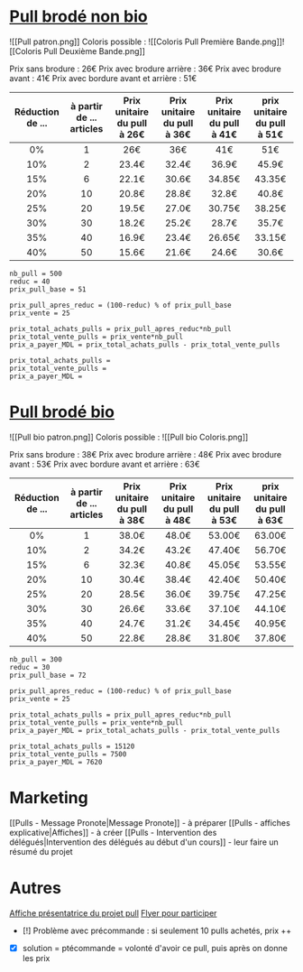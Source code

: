 # [Pull brodé non bio](https://sprd.co/48h1HHu) 
![[Pull patron.png]]
Coloris possible : 
![[Coloris Pull Première Bande.png]]![[Coloris Pull Deuxième Bande.png]]

Prix sans brodure : 26€
Prix avec brodure arrière : 36€
Prix avec brodure avant : 41€
Prix avec bordure avant et arrière : 51€

| Réduction de ...      | à partir de ... articles | Prix unitaire du pull à 26€ | Prix unitaire du pull à 36€ | Prix unitaire du pull à 41€ | prix unitaire du pull à 51€ |
| --------------------- | ------------------------ | --------------------------- | --------------------------- | --------------------------- | --------------------------- |
| <center>0%</center>  | <center>1</center>       | <center>26€</center>        | <center>36€</center>        | <center>41€</center>        | <center>51€</center>        |
| <center>10%</center> | <center>2</center>       | <center>23.4€</center>      | <center>32.4€</center>      | <center>36.9€</center>      | <center>45.9€</center>      |
| <center>15%</center> | <center>6</center>       | <center>22.1€</center>      | <center>30.6€</center>      | <center>34.85€</center>     | <center>43.35€</center>     |
| <center>20%</center> | <center>10</center>      | <center>20.8€</center>      | <center>28.8€</center>      | <center>32.8€</center>      | <center>40.8€</center>      |
| <center>25%</center> | <center>20</center>      | <center>19.5€</center>      | <center>27.0€</center>      | <center>30.75€</center>     | <center>38.25€</center>     |
| <center>30%</center> | <center>30</center>      | <center>18.2€</center>      | <center>25.2€</center>      | <center>28.7€</center>      | <center>35.7€</center>      |
| <center>35%</center> | <center>40</center>      | <center>16.9€</center>      | <center>23.4€</center>      | <center>26.65€</center>     | <center>33.15€</center>     |
| <center>40%</center> | <center>50</center>      | <center>15.6€</center>      | <center>21.6€</center>      | <center>24.6€</center>      | <center>30.6€</center>      |

```
nb_pull = 500
reduc = 40
prix_pull_base = 51

prix_pull_apres_reduc = (100-reduc) % of prix_pull_base
prix_vente = 25

prix_total_achats_pulls = prix_pull_apres_reduc*nb_pull
prix_total_vente_pulls = prix_vente*nb_pull 
prix_a_payer_MDL = prix_total_achats_pulls - prix_total_vente_pulls

prix_total_achats_pulls = 
prix_total_vente_pulls = 
prix_a_payer_MDL = 
```


# [Pull brodé bio](https://sprd.co/rahy1i2)
![[Pull bio patron.png]]
Coloris possible :
![[Pull bio Coloris.png]]

Prix sans brodure : 38€
Prix avec brodure arrière : 48€
Prix avec brodure avant : 53€
Prix avec bordure avant et arrière : 63€

| Réduction de ...     | à partir de ... articles | Prix unitaire du pull à 38€ | Prix unitaire du pull à 48€ | Prix unitaire du pull à 53€ | prix unitaire du pull à 63€ |
| -------------------- | ------------------------ | --------------------------- | --------------------------- | --------------------------- | --------------------------- |
| <center>0%</center>  | <center>1</center>       | <center>38.0€</center>      | <center>48.0€</center>      | <center>53.00€</center>     | <center>63.00€</center>     |
| <center>10%</center> | <center>2</center>       | <center>34.2€</center>      | <center>43.2€</center>      | <center>47.40€</center>     | <center>56.70€</center>     |
| <center>15%</center> | <center>6</center>       | <center>32.3€</center>      | <center>40.8€</center>      | <center>45.05€</center>     | <center>53.55€</center>     |
| <center>20%</center> | <center>10</center>      | <center>30.4€</center>      | <center>38.4€</center>      | <center>42.40€</center>     | <center>50.40€</center>     |
| <center>25%</center> | <center>20</center>      | <center>28.5€</center>      | <center>36.0€</center>      | <center>39.75€</center>     | <center>47.25€</center>     |
| <center>30%</center> | <center>30</center>      | <center>26.6€</center>      | <center>33.6€</center>      | <center>37.10€</center>     | <center>44.10€</center>     |
| <center>35%</center> | <center>40</center>      | <center>24.7€</center>      | <center>31.2€</center>      | <center>34.45€</center>     | <center>40.95€</center>     |
| <center>40%</center> | <center>50</center>      | <center>22.8€</center>      | <center>28.8€</center>      | <center>31.80€</center>     | <center>37.80€</center>     |

```
nb_pull = 300
reduc = 30
prix_pull_base = 72

prix_pull_apres_reduc = (100-reduc) % of prix_pull_base
prix_vente = 25

prix_total_achats_pulls = prix_pull_apres_reduc*nb_pull
prix_total_vente_pulls = prix_vente*nb_pull 
prix_a_payer_MDL = prix_total_achats_pulls - prix_total_vente_pulls

prix_total_achats_pulls = 15120
prix_total_vente_pulls = 7500
prix_a_payer_MDL = 7620
```

# Marketing
[[Pulls - Message Pronote|Message Pronote]] - à préparer
[[Pulls - affiches explicative|Affiches]] - à créer
[[Pulls - Intervention des délégués|Intervention des délégués au début d'un cours]] - leur faire un résumé du projet
# Autres
[Affiche présentatrice du projet pull](https://www.canva.com/design/DAFRu0QBlZc/tfnF7SDmtilYcL6XY2-FfQ/view?utm_content=DAFRu0QBlZc&utm_campaign=designshare&utm_medium=link&utm_source=publishsharelink)
[Flyer pour participer](https://www.canva.com/design/DAFRvWpQcZ4/UGrlNetaM0VWTBjZXcnX0Q/view?utm_content=DAFRvWpQcZ4&utm_campaign=designshare&utm_medium=link&utm_source=publishsharelink)

- [!] Problème avec précommande : si seulement 10 pulls achetés, prix ++
- [X] solution = ptécommande = volonté d'avoir ce pull, puis après on donne les prix
